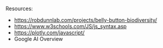Resources: 
- https://robdunnlab.com/projects/belly-button-biodiversity/
- https://www.w3schools.com/JS/js_syntax.asp
- https://plotly.com/javascript/
- Google AI Overview
